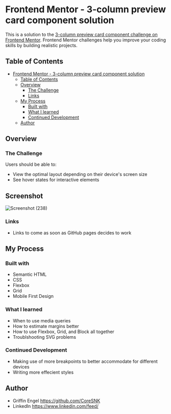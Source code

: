 # Frontend Mentor - 3-column preview card component solution

This is a solution to the [3-column preview card component challenge on Frontend Mentor](https://www.frontendmentor.io/challenges/3column-preview-card-component-pH92eAR2-). Frontend Mentor challenges help you improve your coding skills by building realistic projects.

## Table of Contents

- [Frontend Mentor - 3-column preview card component solution](#frontend-mentor---3-column-preview-card-component-solution)
  - [Table of Contents](#table-of-contents)
  - [Overview](#overview)
    - [The Challenge](#the-challenge)
    - [Links](#links)
  - [My Process](#my-process)
    - [Built with](#built-with)
    - [What I learned](#what-i-learned)
    - [Continued Development](#continued-development)
  - [Author](#author)

## Overview

### The Challenge

Users should be able to:

- View the optimal layout depending on their device's screen size
- See hover states for interactive elements

## Screenshot

![Screenshot (238)](https://github.com/CoreSNK/3-column-preview-card-component-main/assets/125166144/a62d8acc-ff68-43fb-9a29-441300589a67)


### Links

- Links to come as soon as GitHub pages decides to work

## My Process

### Built with

- Semantic HTML
- CSS
- Flexbox
- Grid
- Mobile First Design

### What I learned

- When to use media queries
- How to estimate margins better
- How to use Flexbox, Grid, and Block all together
- Troublshooting SVG problems

### Continued Development

- Making use of more breakpoints to better accommodate for different devices
- Writing more effecient styles

## Author

- Griffin Engel <https://github.com/CoreSNK>
- LinkedIn <https://www.linkedin.com/feed/>
